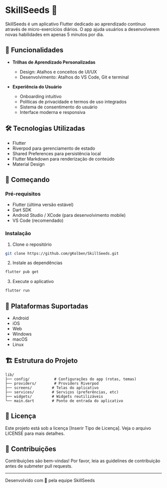 # SkillSeeds 🌱

SkillSeeds é um aplicativo Flutter dedicado ao aprendizado contínuo através de micro-exercícios diários. O app ajuda usuários a desenvolverem novas habilidades em apenas 5 minutos por dia.

## 📱 Funcionalidades

- **Trilhas de Aprendizado Personalizadas**
  - Design: Atalhos e conceitos de UI/UX
  - Desenvolvimento: Atalhos do VS Code, Git e terminal

- **Experiência do Usuário**
  - Onboarding intuitivo
  - Políticas de privacidade e termos de uso integrados
  - Sistema de consentimento do usuário
  - Interface moderna e responsiva

## 🛠️ Tecnologias Utilizadas

- Flutter
- Riverpod para gerenciamento de estado
- Shared Preferences para persistência local
- Flutter Markdown para renderização de conteúdo
- Material Design

## 🚀 Começando

### Pré-requisitos

- Flutter (última versão estável)
- Dart SDK
- Android Studio / XCode (para desenvolvimento mobile)
- VS Code (recomendado)

### Instalação

1. Clone o repositório
```bash
git clone https://github.com/gKolben/SkillSeeds.git
```

2. Instale as dependências
```bash
flutter pub get
```

3. Execute o aplicativo
```bash
flutter run
```

## 📱 Plataformas Suportadas

- Android
- iOS
- Web
- Windows
- macOS
- Linux

## 🏗️ Estrutura do Projeto

```
lib/
├── config/           # Configurações do app (rotas, temas)
├── providers/        # Providers Riverpod
├── screens/         # Telas do aplicativo
├── services/        # Serviços (preferências, etc)
├── widgets/         # Widgets reutilizáveis
└── main.dart        # Ponto de entrada do aplicativo
```

## 📄 Licença

Este projeto está sob a licença [Inserir Tipo de Licença]. Veja o arquivo LICENSE para mais detalhes.

## 👥 Contribuições

Contribuições são bem-vindas! Por favor, leia as guidelines de contribuição antes de submeter pull requests.

---

Desenvolvido com 💚 pela equipe SkillSeeds
